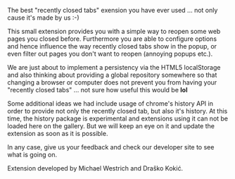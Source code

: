 The best "recently closed tabs" exension you have ever used ... not only cause it's made by us :-)

This small extension provides you with a simple way to reopen some web pages you closed before. Furthermore you are able to configure options and hence influence the way recently closed tabs show in the popup, or even filter out pages you don't want to reopen (annoying popups etc.).

We are just about to implement a persistency via the HTML5  localStorage and also thinking about providing a global repository somewhere so that changing a browser or computer does not prevent you from having your "recently closed tabs" ... not sure how useful this would be **lol**

Some additional ideas we had include usage of chrome's history API in order to provide not only the recently closed tab, but also it's history. At this time, the history package is experimental and extensions using it can not be loaded here on the gallery. But we will keep an eye on it and update the extension as soon as it is possible.

In any case, give us your feedback and check our developer site to see what is going on.

Extension developed by Michael Westrich and Draško Kokić.